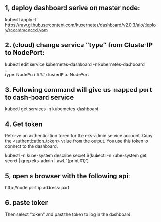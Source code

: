 
## 1,  deploy dashboard serive on master node:
kubectl apply -f https://raw.githubusercontent.com/kubernetes/dashboard/v2.0.3/aio/deploy/recommended.yaml

## 2. (cloud)  change service “type” from ClusterIP to NodePort:
kubectl  edit service kubernetes-dashboard -n kubernetes-dashboard <br/>
... <br/>
type: NodePort                   ### clusterIP to NodePort <br/>

## 3. Following command will give us mapped port to dash-board service
kubectl get services -n kubernetes-dashboard

## 4. Get token
Retrieve an authentication token for the eks-admin service account. Copy the <authentication_token> value from the output. You use this token to connect to the dashboard.

kubectl -n kube-system describe secret $(kubectl -n kube-system get secret | grep eks-admin | awk '{print $1}')

## 5, open a browser with the following api:
http://node port ip address: port

## 6. paste token
Then select "token" and past the token to log in the dashboard.

